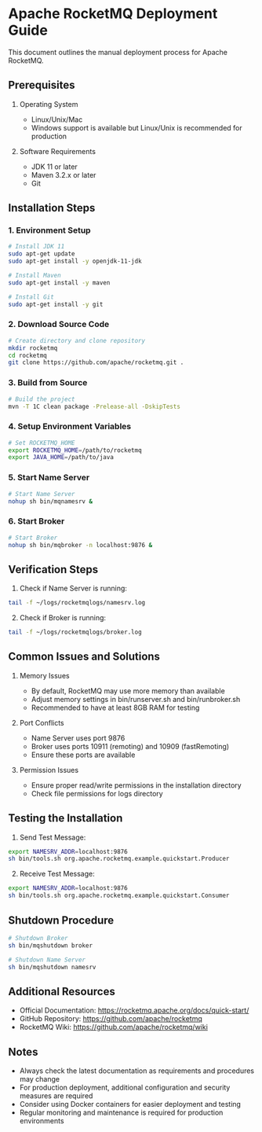# Apache RocketMQ Deployment Guide

This document outlines the manual deployment process for Apache RocketMQ.

## Prerequisites

1. Operating System
   - Linux/Unix/Mac
   - Windows support is available but Linux/Unix is recommended for production

2. Software Requirements
   - JDK 11 or later
   - Maven 3.2.x or later
   - Git

## Installation Steps

### 1. Environment Setup

```bash
# Install JDK 11
sudo apt-get update
sudo apt-get install -y openjdk-11-jdk

# Install Maven
sudo apt-get install -y maven

# Install Git
sudo apt-get install -y git
```

### 2. Download Source Code

```bash
# Create directory and clone repository
mkdir rocketmq
cd rocketmq
git clone https://github.com/apache/rocketmq.git .
```

### 3. Build from Source

```bash
# Build the project
mvn -T 1C clean package -Prelease-all -DskipTests
```

### 4. Setup Environment Variables

```bash
# Set ROCKETMQ_HOME
export ROCKETMQ_HOME=/path/to/rocketmq
export JAVA_HOME=/path/to/java
```

### 5. Start Name Server

```bash
# Start Name Server
nohup sh bin/mqnamesrv &
```

### 6. Start Broker

```bash
# Start Broker
nohup sh bin/mqbroker -n localhost:9876 &
```

## Verification Steps

1. Check if Name Server is running:
```bash
tail -f ~/logs/rocketmqlogs/namesrv.log
```

2. Check if Broker is running:
```bash
tail -f ~/logs/rocketmqlogs/broker.log
```

## Common Issues and Solutions

1. Memory Issues
   - By default, RocketMQ may use more memory than available
   - Adjust memory settings in bin/runserver.sh and bin/runbroker.sh
   - Recommended to have at least 8GB RAM for testing

2. Port Conflicts
   - Name Server uses port 9876
   - Broker uses ports 10911 (remoting) and 10909 (fastRemoting)
   - Ensure these ports are available

3. Permission Issues
   - Ensure proper read/write permissions in the installation directory
   - Check file permissions for logs directory

## Testing the Installation

1. Send Test Message:
```bash
export NAMESRV_ADDR=localhost:9876
sh bin/tools.sh org.apache.rocketmq.example.quickstart.Producer
```

2. Receive Test Message:
```bash
export NAMESRV_ADDR=localhost:9876
sh bin/tools.sh org.apache.rocketmq.example.quickstart.Consumer
```

## Shutdown Procedure

```bash
# Shutdown Broker
sh bin/mqshutdown broker

# Shutdown Name Server
sh bin/mqshutdown namesrv
```

## Additional Resources

- Official Documentation: https://rocketmq.apache.org/docs/quick-start/
- GitHub Repository: https://github.com/apache/rocketmq
- RocketMQ Wiki: https://github.com/apache/rocketmq/wiki

## Notes

- Always check the latest documentation as requirements and procedures may change
- For production deployment, additional configuration and security measures are required
- Consider using Docker containers for easier deployment and testing
- Regular monitoring and maintenance is required for production environments